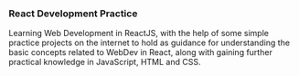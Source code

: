 ### React Development Practice

Learning Web Development in ReactJS, with the help of some simple practice projects on the internet to hold as guidance for understanding the basic concepts related to WebDev in React, along with gaining further practical knowledge in JavaScript, HTML and CSS.